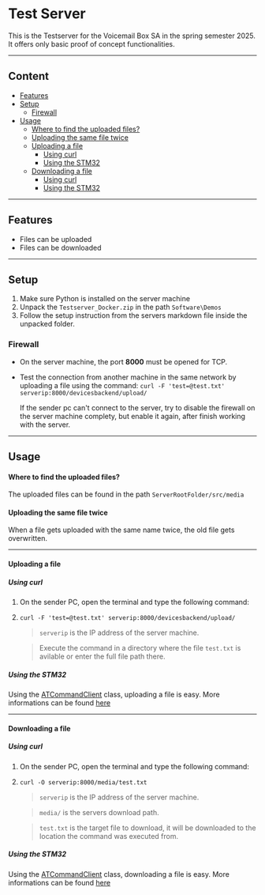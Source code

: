 # Test Server
This is the Testserver for the Voicemail Box SA in the spring semester 2025.
It offers only basic proof of concept functionalities.


---
## Content
- [Features](#features)
- [Setup](#setup)
  - [Firewall](#firewall)
- [Usage](#usage)
  - [Where to find the uploaded files?](#where-to-find-the-uploaded-files)
  - [Uploading the same file twice](#uploading-the-same-file-twice)
  - [Uploading a file](#uploading-a-file)
    - [Using curl](#using-curl)
    - [Using the STM32](#using-the-stm32)
  - [Downloading a file](#downloading-a-file)
    - [Using curl](#using-curl-1)
    - [Using the STM32](#using-the-stm32-1)

---
## Features
* Files can be uploaded
* Files can be downloaded


---
## Setup
1) Make sure Python is installed on the server machine
2) Unpack the `Testserver_Docker.zip` in the path `Software\Demos`                         
3) Follow the setup instruction from the servers markdown file inside the unpacked folder.

### Firewall
- On the server machine, the port **8000** must be opened for TCP.
- Test the connection from another machine in the same network by uploading a file using the command:
  `curl -F 'test=@test.txt' serverip:8000/devicesbackend/upload/`
 

  If the sender pc can't connect to the server, try to disable the firewall on the server machine complety, but enable it again, after finish working with the server.


---
## Usage
#### Where to find the uploaded files?
The uploaded files can be found in the path `ServerRootFolder/src/media`

#### Uploading the same file twice
When a file gets uploaded with the same name twice, the old file gets overwritten.

---
#### Uploading a file
##### Using curl
1) On the sender PC, open the terminal and type the following command:
2) `curl -F 'test=@test.txt' serverip:8000/devicesbackend/upload/`
   > `serverip` is the IP address of the server machine.
  
   > Execute the command in a directory where the file `test.txt` is avilable or enter the full file path there.

##### Using the STM32
Using the [ATCommandClient](ATCommandClient.md) class, uploading a file is easy.
More informations can be found [here](ATCommandClient.md/#upload-file-to-server)

---
#### Downloading a file
##### Using curl
1) On the sender PC, open the terminal and type the following command:
2) `curl -O serverip:8000/media/test.txt`
   > `serverip` is the IP address of the server machine.

   > `media/` is the servers download path.

   > `test.txt` is the target file to download, it will be downloaded to the location the command was executed from.

##### Using the STM32
Using the [ATCommandClient](ATCommandClient.md) class, downloading a file is easy.
More informations can be found [here](ATCommandClient.md/#download-file-from-server)

